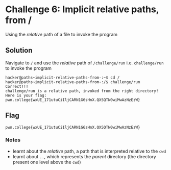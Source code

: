 # Challenge 6: Implicit relative paths, from /
Using the _relative_ path of a file to invoke the program
## Solution
Navigate to `/` and use the _relative_ path of `/challenge/run` i.e. `challenge/run` to invoke the program
```
hacker@paths~implicit-relative-paths-from-:~$ cd /
hacker@paths~implicit-relative-paths-from-:/$ challenge/run
Correct!!!
challenge/run is a relative path, invoked from the right directory!
Here is your flag:
pwn.college{wxUE_171utuCiIljCARN1G6sHnX.QX5QTN0wiMwAzNzEzW}
```

## Flag
`pwn.college{wxUE_171utuCiIljCARN1G6sHnX.QX5QTN0wiMwAzNzEzW}`

### Notes
- learnt about the _relative_ path, a path that is interpreted relative to the `cwd`
- learnt about `..`, which represents the _parent_ directory (the directory present one level above the `cwd`)